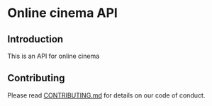# Online cinema API
## Introduction
This is an API for online cinema

## Contributing
Please read [CONTRIBUTING.md](CONTRIBUTING.md) for details on our code of conduct.
